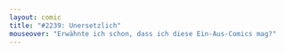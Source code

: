 ```yaml
---
layout: comic
title: "#2239: Unersetzlich"
mouseover: "Erwähnte ich schon, dass ich diese Ein-Aus-Comics mag?"
---
```

